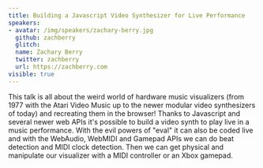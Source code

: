 ```yaml
---
title: Building a Javascript Video Synthesizer for Live Performance
speakers:
- avatar: /img/speakers/zachary-berry.jpg
  github: zachberry
  glitch:
  name: Zachary Berry
  twitter: zachberry
  url: https://zachberry.com
visible: true
---
```


This talk is all about the weird world of hardware music visualizers (from 1977 with the Atari Video Music up to the newer modular video synthesizers of today) and recreating them in the browser! Thanks to Javascript and several newer web APIs it's possible to build a video synth to play live in a music performance. With the evil powers of "eval" it can also be coded live and with the WebAudio, WebMIDI and Gamepad APIs we can do beat detection and MIDI clock detection. Then we can get physical and manipulate our visualizer with a MIDI controller or an Xbox gamepad.
